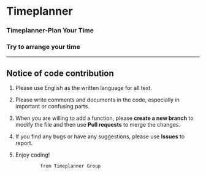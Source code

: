 #   Timeplanner
### Timeplanner-Plan Your Time
### Try to arrange your time
* * *
## Notice of code contribution
1. Please use English as the written language for all text.
2. Please write comments and documents in the code, especially in important or confusing parts.
3. When you are willing to add a function, please **create a new branch** to modify the file and then use **Pull requests** to merge the changes.
4. If you find any bugs or have any suggestions, please use **Issues** to report.
5. Enjoy coding!

                from Timeplanner Group


